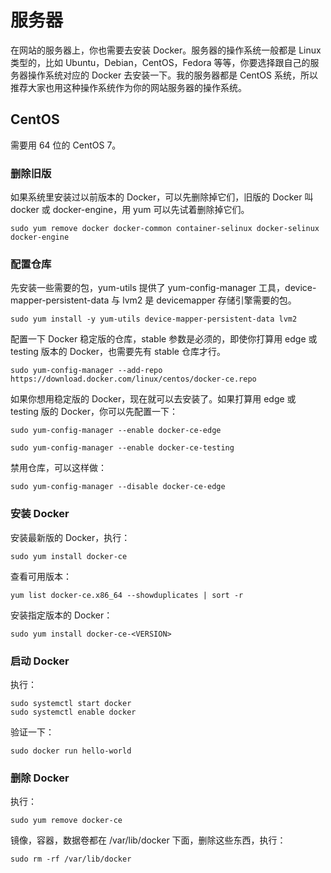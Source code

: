 # 服务器

在网站的服务器上，你也需要去安装 Docker。服务器的操作系统一般都是 Linux 类型的，比如 Ubuntu，Debian，CentOS，Fedora 等等，你要选择跟自己的服务器操作系统对应的 Docker 去安装一下。我的服务器都是 CentOS 系统，所以推荐大家也用这种操作系统作为你的网站服务器的操作系统。

## CentOS

需要用 64 位的 CentOS 7。

### 删除旧版

如果系统里安装过以前版本的 Docker，可以先删除掉它们，旧版的 Docker 叫 docker 或 docker-engine，用 yum 可以先试着删除掉它们。

```
sudo yum remove docker docker-common container-selinux docker-selinux docker-engine
```

### 配置仓库

先安装一些需要的包，yum-utils 提供了 yum-config-manager 工具，device-mapper-persistent-data 与 lvm2 是 devicemapper 存储引擎需要的包。

```
sudo yum install -y yum-utils device-mapper-persistent-data lvm2
```

配置一下 Docker 稳定版的仓库，stable 参数是必须的，即使你打算用 edge 或 testing 版本的 Docker，也需要先有 stable 仓库才行。

```
sudo yum-config-manager --add-repo https://download.docker.com/linux/centos/docker-ce.repo
```

如果你想用稳定版的 Docker，现在就可以去安装了。如果打算用 edge 或 testing 版的 Docker，你可以先配置一下：

```
sudo yum-config-manager --enable docker-ce-edge
```

```
sudo yum-config-manager --enable docker-ce-testing
```

禁用仓库，可以这样做：

```
sudo yum-config-manager --disable docker-ce-edge
```

### 安装 Docker

安装最新版的 Docker，执行：

```
sudo yum install docker-ce
```

查看可用版本：

```
yum list docker-ce.x86_64 --showduplicates | sort -r
```

安装指定版本的 Docker：

```
sudo yum install docker-ce-<VERSION>
```

### 启动 Docker

执行：

```
sudo systemctl start docker
sudo systemctl enable docker
```

验证一下：

```
sudo docker run hello-world
```

### 删除 Docker

执行：

```
sudo yum remove docker-ce
```

镜像，容器，数据卷都在 /var/lib/docker 下面，删除这些东西，执行：

```
sudo rm -rf /var/lib/docker
```




